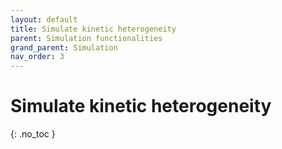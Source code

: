 ```yaml
---
layout: default
title: Simulate kinetic heterogeneity
parent: Simulation functionalities
grand_parent: Simulation
nav_order: 3
---
```


# Simulate kinetic heterogeneity
{: .no_toc }